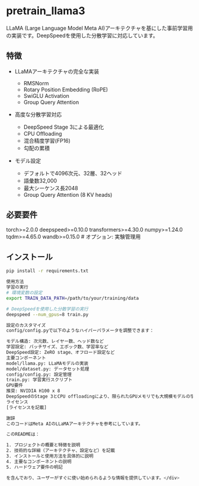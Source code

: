 # pretrain_llama3

LLaMA (Large Language Model Meta AI)アーキテクチャを基にした事前学習用の実装です。DeepSpeedを使用した分散学習に対応しています。

## 特徴

- LLaMAアーキテクチャの完全な実装
  - RMSNorm
  - Rotary Position Embedding (RoPE)
  - SwiGLU Activation
  - Group Query Attention

- 高度な分散学習対応
  - DeepSpeed Stage 3による最適化
  - CPU Offloading
  - 混合精度学習(FP16)
  - 勾配の累積

- モデル設定
  - デフォルトで4096次元、32層、32ヘッド
  - 語彙数32,000
  - 最大シーケンス長2048
  - Group Query Attention (8 KV heads)

## 必要要件

torch>=2.0.0 deepspeed>=0.10.0 transformers>=4.30.0 numpy>=1.24.0 tqdm>=4.65.0 wandb>=0.15.0 # オプション: 実験管理用

## インストール

```bash
pip install -r requirements.txt

使用方法
学習の実行
# 環境変数の設定
export TRAIN_DATA_PATH=/path/to/your/training/data

# DeepSpeedを使用した分散学習の実行
deepspeed --num_gpus=8 train.py

設定のカスタマイズ
config/config.pyで以下のようなハイパーパラメータを調整できます：

モデル構造: 次元数、レイヤー数、ヘッド数など
学習設定: バッチサイズ、エポック数、学習率など
DeepSpeed設定: ZeRO stage、オフロード設定など
主要コンポーネント
model/llama.py: LLaMAモデルの実装
model/dataset.py: データセット処理
config/config.py: 設定管理
train.py: 学習実行スクリプト
GPU要件
推奨: NVIDIA H100 x 8
DeepSpeedのStage 3とCPU offloadingにより、限られたGPUメモリでも大規模モデルの学習が可能
ライセンス
[ライセンスを記載]

謝辞
このコードはMeta AIのLLaMAアーキテクチャを参考にしています。

このREADMEは：

1. プロジェクトの概要と特徴を説明
2. 技術的な詳細（アーキテクチャ、設定など）を記載
3. インストールと使用方法を具体的に説明
4. 主要なコンポーネントの説明
5. ハードウェア要件の明記

を含んでおり、ユーザーがすぐに使い始められるような情報を提供しています。</div>
